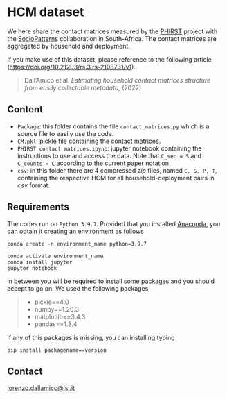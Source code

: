 # HCM dataset

We here share the contact matrices measured by the [PHIRST](https://crdm.nicd.ac.za/projects/phirst-c/) project with the [SocioPatterns](http://www.sociopatterns.org/) collaboration in South-Africa. The contact matrices are aggregated by household and deployment.

If you make use of this dataset, please reference to the following article (https://doi.org/10.21203/rs.3.rs-2108731/v1).

> Dall’Amico et al: *Estimating household contact matrices structure from easily collectable metadata,* (2022)

## Content

* `Package`: this folder contains the file `contact_matrices.py` which is a source file to easily use the code.
* `CM.pkl`: pickle file containing the contact matrices.
* `PHIRST contact matrices.ipynb`: jupyter notebook containing the instructions to use and access the data. Note that `C_sec = S` and `C_counts = C` according to the current paper notation
* `csv`: in this folder there are 4 compressed *zip* files, named `C, S, P, T`, containing the respective HCM for all household-deployment pairs in *csv* format.

## Requirements

The codes run on `Python 3.9.7`. Provided that you installed [Anaconda](https://www.anaconda.com/products/distribution), you can obtain it creating an environment as follows

```
conda create -n environment_name python=3.9.7

conda activate environment_name
conda install jupyter
jupyter notebook
```

in between you will be required to install some packages and you should accept to go on. We used the following packages

> - pickle==4.0
> - numpy==1.20.3
> - matplotlib==3.4.3
> - pandas==1.3.4

if any of this packages is missing, you can installing typing

```
pip install packagename==version
```

## Contact

lorenzo.dallamico@isi.it
